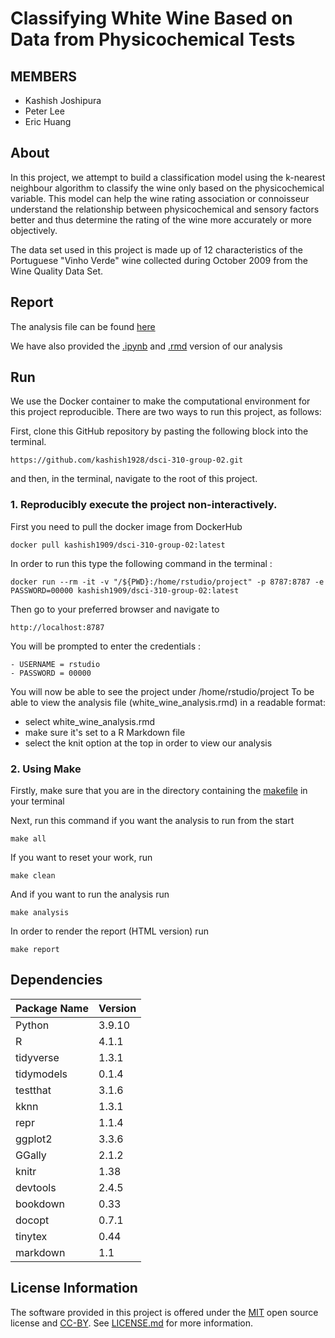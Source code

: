 
# Classifying White Wine Based on Data from Physicochemical Tests  
## MEMBERS  
- Kashish Joshipura  
- Peter Lee
- Eric Huang  
## About  
In this project, we attempt to build a classification model using the k-nearest neighbour algorithm to classify the wine only based on the physicochemical variable. This model can help the wine rating association or connoisseur understand the relationship between physicochemical and sensory factors better and thus determine the rating of the wine more accurately or more objectively.

The data set used in this project is made up of 12 characteristics of the Portuguese "Vinho Verde" wine collected during October 2009 from the Wine Quality Data Set.

## Report  
The analysis file can be found [here](notebooks/white_wine_analysis.html)

We have also provided the [.ipynb](notebooks/white_wine_analysis.ipynb) and [.rmd](notebooks/white_wine_analysis.rmd) version of our analysis

## Run  
We use the Docker container to make the computational environment for this project reproducible. There are two ways to run this project, as follows:

First, clone this GitHub repository by pasting the following block into the terminal.
```
https://github.com/kashish1928/dsci-310-group-02.git  
```
and then, in the terminal, navigate to the root of this project.

### 1. Reproducibly execute the project non-interactively.  
First you need to pull the docker image from DockerHub
```
docker pull kashish1909/dsci-310-group-02:latest
```

In order to run this type the following command in the terminal :
```
docker run --rm -it -v "/${PWD}:/home/rstudio/project" -p 8787:8787 -e PASSWORD=00000 kashish1909/dsci-310-group-02:latest
```

Then go to your preferred browser and navigate to
```
http://localhost:8787
```
You will be prompted to enter the credentials :
```
- USERNAME = rstudio
- PASSWORD = 00000
```
You will now be able to see the project under /home/rstudio/project
To be able to view the analysis file (white_wine_analysis.rmd) in a readable format:
- select white_wine_analysis.rmd 
- make sure it's set to a R Markdown file
- select the knit option at the top in order to view our analysis


### 2. Using Make
Firstly, make sure that you are in the directory containing the [makefile](Makefile) in your terminal

Next, run this command if you want the analysis to run from the start
```
make all
```
If you want to reset your work, run 
```
make clean
```
And if you want to run the analysis run 
```
make analysis
```
In order to render the report (HTML version) run 
```
make report
```

## Dependencies  


|Package Name|Version|
|--------------|---------|
|Python|3.9.10|
|R|4.1.1|
|tidyverse|1.3.1|
|tidymodels|0.1.4|
|testthat|3.1.6|
|kknn|1.3.1|
|repr|1.1.4|
|ggplot2|3.3.6|
|GGally |2.1.2|
|knitr|1.38|
|devtools|2.4.5|
|bookdown|0.33|
|docopt|0.7.1|
|tinytex|0.44|
|markdown|1.1|
## License Information  
The software provided in this project is offered under the [MIT](https://opensource.org/license/mit/) open source license and [CC-BY](https://creativecommons.org/about/cclicenses/#:~:text=CC%20BY%3A%20This%20license%20allows,license%20allows%20for%20commercial%20use.). See [LICENSE.md](LICENSE.md) for more information.

